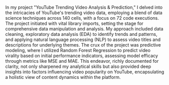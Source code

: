 In my project "YouTube Trending Video Analysis & Prediction," I delved into the intricacies of YouTube's trending video data, employing a blend of data science techniques across 140 cells, with a focus on 72 code executions. The project initiated with vital library imports, setting the stage for comprehensive data manipulation and analysis. My approach included data cleaning, exploratory data analysis (EDA) to identify trends and patterns, and applying natural language processing (NLP) to assess video titles and descriptions for underlying themes. The crux of the project was predictive modeling, where I utilized Random Forest Regression to predict video virality based on initial performance indicators, assessing model efficacy through metrics like MSE and MAE. This endeavor, richly documented for clarity, not only sharpened my analytical skills but also provided deep insights into factors influencing video popularity on YouTube, encapsulating a holistic view of content dynamics within the platform.
